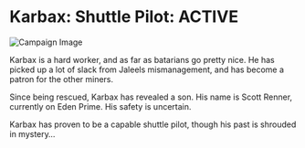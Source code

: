 # Karbax: Shuttle Pilot: ACTIVE

![Campaign Image](/media/npcs/karbax.webp)

Karbax is a hard worker, and as far as batarians go pretty nice. He has picked up a lot of slack from Jaleels mismanagement, and has become a patron for the other miners.

Since being rescued, Karbax has revealed a son. His name is Scott Renner, currently on Eden Prime. His safety is uncertain.

Karbax has proven to be a capable shuttle pilot, though his past is shrouded in mystery…